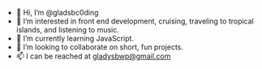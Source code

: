 - 👋 Hi, I’m @gladsbc0ding
- 👀 I’m interested in front end development, cruising, traveling to tropical islands, and listening to music.
- 🌱 I’m currently learning JavaScript.
- 💞️ I’m looking to collaborate on short, fun projects.
- 📫 I can be reached at gladysbwp@gmail.com

<!---
gladsbc0ding/gladsbc0ding is a ✨ special ✨ repository because its `README.md` (this file) appears on your GitHub profile.
You can click the Preview link to take a look at your changes.
--->
